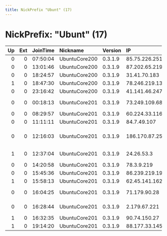 ```yaml
---
title: NickPrefix "Ubunt" (17)
---
```


# NickPrefix: "Ubunt" (17)

|   Up |   Ext | JoinTime   | Nickname      | Version   | IP             | AS                                      | CC   |   ORp |   Dirp | OS    | Contact   |   eFamMembers |
|-----:|------:|:-----------|:--------------|:----------|:---------------|:----------------------------------------|:-----|------:|-------:|:------|:----------|--------------:|
|    0 |     0 | 07:50:04   | UbuntuCore200 | 0.3.1.9   | 85.75.226.251  | OTEnet S.A.                             | gr   | 32973 |      0 | Linux | None      |             1 |
|    0 |     0 | 13:01:46   | UbuntuCore200 | 0.3.1.9   | 87.202.65.219  | OTEnet S.A.                             | gr   | 44595 |      0 | Linux | None      |             1 |
|    0 |     0 | 18:24:57   | UbuntuCore200 | 0.3.1.9   | 31.41.70.183   | PE UAinet                               | ua   | 34083 |      0 | Linux | None      |             1 |
|    1 |     0 | 18:47:30   | UbuntuCore200 | 0.3.1.9   | 78.246.219.134 | Free SAS                                | fr   | 43450 |      0 | Linux | None      |             1 |
|    0 |     0 | 23:16:42   | UbuntuCore200 | 0.3.1.9   | 41.141.46.247  | MT-MPLS                                 | ma   | 33597 |      0 | Linux | None      |             1 |
|    0 |     0 | 00:18:13   | UbuntuCore201 | 0.3.1.9   | 73.249.109.68  | Comcast Cable Communications, LLC       | us   | 40513 |      0 | Linux | None      |             1 |
|    0 |     0 | 08:29:57   | UbuntuCore201 | 0.3.1.9   | 60.224.33.116  | Telstra Pty Ltd                         | au   | 46561 |      0 | Linux | None      |             1 |
|    0 |     0 | 11:11:11   | UbuntuCore201 | 0.3.1.9   | 84.7.49.107    | SFR SA                                  | fr   | 44177 |      0 | Linux | None      |             1 |
|    0 |     0 | 12:16:03   | UbuntuCore201 | 0.3.1.9   | 186.170.87.255 | COLOMBIA TELECOMUNICACIONES S.A. ESP    | co   | 39253 |      0 | Linux | None      |             1 |
|    1 |     0 | 12:37:04   | UbuntuCore201 | 0.3.1.9   | 24.26.53.3     | Time Warner Cable Internet LLC          | us   | 43605 |      0 | Linux | None      |             1 |
|    0 |     0 | 14:20:58   | UbuntuCore201 | 0.3.1.9   | 78.3.9.219     | Hrvatski Telekom d.d.                   | hr   | 38345 |      0 | Linux | None      |             1 |
|    0 |     0 | 15:45:36   | UbuntuCore201 | 0.3.1.9   | 86.239.219.19  | Orange                                  | fr   | 36737 |      0 | Linux | None      |             1 |
|    1 |     0 | 15:58:13   | UbuntuCore201 | 0.3.1.9   | 62.45.141.162  | CAIW Diensten B.V.                      | nl   | 42339 |      0 | Linux | None      |             1 |
|    0 |     0 | 16:04:25   | UbuntuCore201 | 0.3.1.9   | 71.179.90.28   | MCI Communications Services, Inc. d/b/a | us   | 42529 |      0 | Linux | None      |             1 |
|    0 |     0 | 16:28:44   | UbuntuCore201 | 0.3.1.9   | 2.179.67.221   | Information Technology Company ITC      | ir   | 35369 |      0 | Linux | None      |             1 |
|    1 |     0 | 16:32:35   | UbuntuCore201 | 0.3.1.9   | 90.74.150.27   | Orange Espagne SA                       | es   | 37263 |      0 | Linux | None      |             1 |
|    1 |     0 | 19:14:20   | UbuntuCore201 | 0.3.1.9   | 88.177.33.145  | Free SAS                                | fr   | 32947 |      0 | Linux | None      |             1 |
